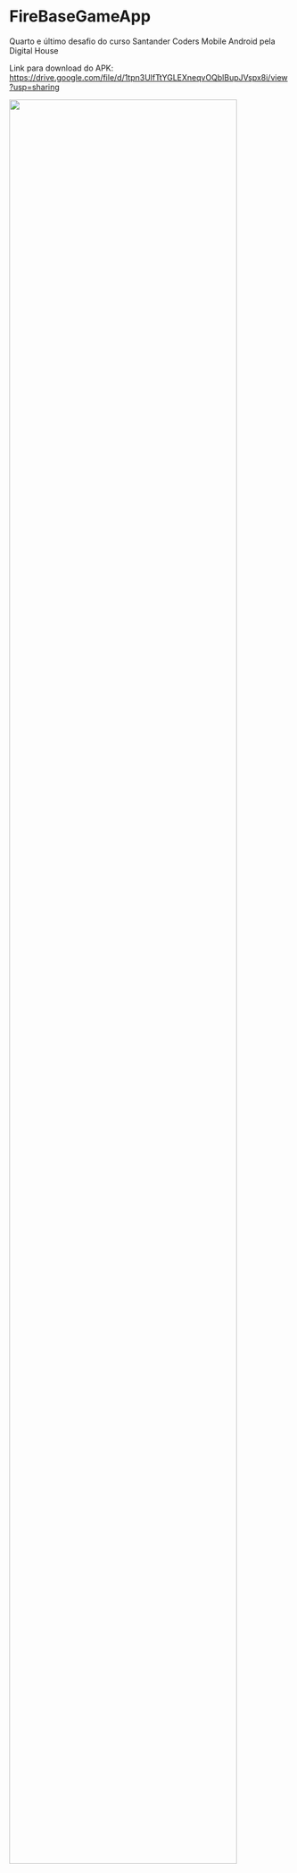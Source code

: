 # FireBaseGameApp
Quarto e último desafio do curso Santander Coders Mobile Android pela Digital House

Link para download do APK: https://drive.google.com/file/d/1tpn3UlfTtYGLEXneqvOQblBupJVspx8i/view?usp=sharing

<img src="https://user-images.githubusercontent.com/68094845/109863068-f4655e80-7c3f-11eb-995e-958bdadd4597.jpg" width="90%"></img> 
